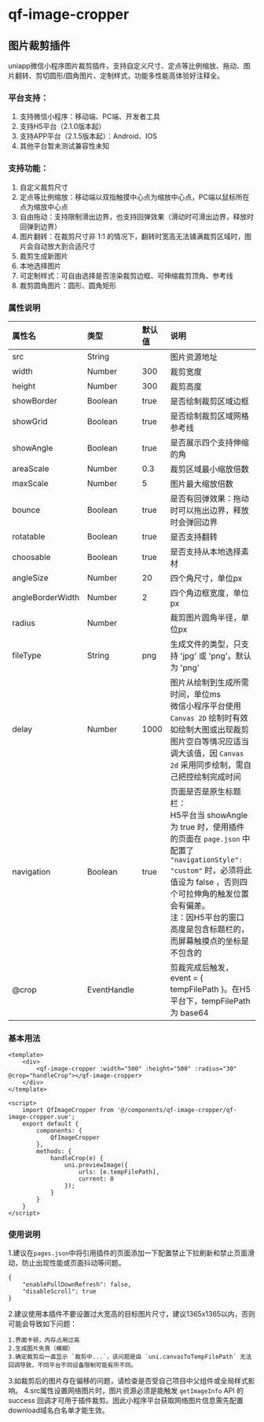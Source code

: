 # qf-image-cropper
## 图片裁剪插件
uniapp微信小程序图片裁剪插件，支持自定义尺寸、定点等比例缩放、拖动、图片翻转、剪切圆形/圆角图片、定制样式，功能多性能高体验好注释全。

### 平台支持：
1. 支持微信小程序：移动端、PC端、开发者工具
2. 支持H5平台（2.1.0版本起）
3. 支持APP平台（2.1.5版本起）：Android、IOS
4. 其他平台暂未测试兼容性未知

### 支持功能：
1. 自定义裁剪尺寸
2. 定点等比例缩放：移动端以双指触摸中心点为缩放中心点，PC端以鼠标所在点为缩放中心点
3. 自由拖动：支持限制滑出边界，也支持回弹效果（滑动时可滑出边界，释放时回弹到边界）
4. 图片翻转：在裁剪尺寸非 1:1 的情况下，翻转时宽高无法铺满裁剪区域时，图片会自动放大到合适尺寸
5. 裁剪生成新图片
6. 本地选择图片
7. 可定制样式：可自由选择是否渲染裁剪边框、可伸缩裁剪顶角、参考线
8. 裁剪圆角图片：圆形、圆角矩形

### 属性说明
| 属性名 | 类型 | 默认值 | 说明 |
|:---|:---|:---|:---|
| src              | String        |         | 图片资源地址 |
| width            | Number        | 300     | 裁剪宽度 |
| height           | Number        | 300     | 裁剪高度 |
| showBorder       | Boolean       | true    | 是否绘制裁剪区域边框 |
| showGrid         | Boolean       | true    | 是否绘制裁剪区域网格参考线 |
| showAngle        | Boolean       | true    | 是否展示四个支持伸缩的角 |
| areaScale        | Number        | 0.3     | 裁剪区域最小缩放倍数 |
| maxScale         | Number        | 5       | 图片最大缩放倍数 |
| bounce           | Boolean       | true    | 是否有回弹效果：拖动时可以拖出边界，释放时会弹回边界 |
| rotatable        | Boolean       | true    | 是否支持翻转 |
| choosable        | Boolean       | true    | 是否支持从本地选择素材 |
| angleSize        | Number        | 20      | 四个角尺寸，单位px |
| angleBorderWidth | Number        | 2       | 四个角边框宽度，单位px |
| radius           | Number        |         | 裁剪图片圆角半径，单位px |
| fileType         | String        | png     | 生成文件的类型，只支持 'jpg' 或 'png'。默认为 'png' |
| delay            | Number        | 1000    | 图片从绘制到生成所需时间，单位ms<br>微信小程序平台使用 `Canvas 2D` 绘制时有效<br>如绘制大图或出现裁剪图片空白等情况应适当调大该值，因 `Canvas 2d` 采用同步绘制，需自己把控绘制完成时间 |
| navigation       | Boolean       | true    | 页面是否是原生标题栏：<br>H5平台当 showAngle 为 true 时，使用插件的页面在 `page.json` 中配置了 `"navigationStyle": "custom"` 时，必须将此值设为 false ，否则四个可拉伸角的触发位置会有偏差。<br>注：因H5平台的窗口高度是包含标题栏的，而屏幕触摸点的坐标是不包含的 |
| @crop    	       | EventHandle   |         | 剪裁完成后触发，event = { tempFilePath }。在H5平台下，tempFilePath 为 base64 |

### 基本用法
```
<template>
	<div>
		<qf-image-cropper :width="500" :height="500" :radius="30" @crop="handleCrop"></qf-image-cropper>
	</div>
</template>

<script>
	import QfImageCropper from '@/components/qf-image-cropper/qf-image-cropper.vue';
	export default {
		components: {
			QfImageCropper
		},
		methods: {
			handleCrop(e) {
				uni.previewImage({
					urls: [e.tempFilePath],
					current: 0
				});
			}
 		}
	}
</script>
```
### 使用说明
1.建议在`pages.json`中将引用插件的页面添加一下配置禁止下拉刷新和禁止页面滑动，防止出现性能或页面抖动等问题。
```
{
	"enablePullDownRefresh": false,
	"disableScroll": true
}
```
2.建议使用本插件不要设置过大宽高的目标图片尺寸，建议1365x1365以内，否则可能会导致如下问题：
```
1.界面卡顿，内存占用过高
2.生成图片失真（模糊）
3.确定裁剪后一直显示 `裁剪中...`，该问题是由 `uni.canvasToTempFilePath` 无法回调导致，不同平台不同设备限制可能有所不同。
```
3.如裁剪后的图片存在偏移的问题，请检查是否受自己项目中父组件或全局样式影响。
4.src属性设置网络图片时，图片资源必须是能触发 `getImageInfo` API 的 success 回调才可用于插件裁剪。因此小程序平台获取网络图片信息需先配置download域名白名单才能生效。